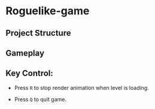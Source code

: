 # Roguelike-game

## Project Structure

## Gameplay

## Key Control:

* Press `R` to stop render animation when level is loading.

* Press `Q` to quit game.
